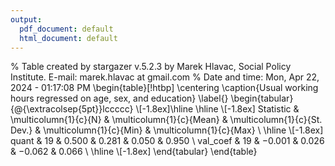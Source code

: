 ```yaml
---
output:
  pdf_document: default
  html_document: default
---
```

% Table created by stargazer v.5.2.3 by Marek Hlavac, Social Policy Institute. E-mail: marek.hlavac at gmail.com
% Date and time: Mon, Apr 22, 2024 - 01:17:08 PM
\begin{table}[!htbp] \centering 
  \caption{Usual working hours regressed on age, sex, and education} 
  \label{} 
\begin{tabular}{@{\extracolsep{5pt}}lccccc} 
\\[-1.8ex]\hline 
\hline \\[-1.8ex] 
Statistic & \multicolumn{1}{c}{N} & \multicolumn{1}{c}{Mean} & \multicolumn{1}{c}{St. Dev.} & \multicolumn{1}{c}{Min} & \multicolumn{1}{c}{Max} \\ 
\hline \\[-1.8ex] 
quant & 19 & 0.500 & 0.281 & 0.050 & 0.950 \\ 
val\_coef & 19 & $-$0.001 & 0.026 & $-$0.062 & 0.066 \\ 
\hline \\[-1.8ex] 
\end{tabular} 
\end{table} 